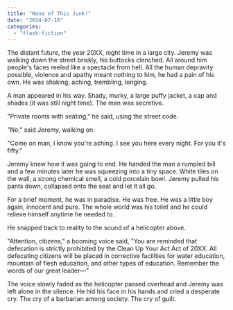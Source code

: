 ```yaml
---
title: "None of This Junk!"
date: "2014-07-18"
categories: 
  - "flash-fiction"
---
```


The distant future, the year 20XX, night time in a large city. Jeremy was walking down the street briskly, his buttocks clenched. All around him people's faces reeled like a spectacle from hell. All the human depravity possible, violence and apathy meant nothing to him, he had a pain of his own. He was shaking, aching, trembling, longing.

A man appeared in his way. Shady, murky, a large puffy jacket, a cap and shades (it was still night time). The man was secretive.

"Private rooms with seating," he said, using the street code.

"No," said Jeremy, walking on.

"Come on man, I know you're aching. I see you here every night. For you it's fifty."

Jeremy knew how it was going to end. He handed the man a rumpled bill and a few minutes later he was squeezing into a tiny space. White tiles on the wall, a strong chemical smell, a cold porcelain bowl. Jeremy pulled his pants down, collapsed onto the seat and let it all go.

For a brief moment, he was in paradise. He was free. He was a little boy again, innocent and pure. The whole world was his toilet and he could relieve himself anytime he needed to.

He snapped back to reality to the sound of a helicopter above.

"Attention, citizens," a booming voice said, "You are reminded that defecation is strictly prohibited by the Clean Up Your Act Act of 20XX. All defecating citizens will be placed in corrective facilities for water education, mountain of flesh education, and other types of education. Remember the words of our great leader—"

The voice slowly faded as the helicopter passed overhead and Jeremy was left alone in the silence. He hid his face in his hands and cried a desperate cry. The cry of a barbarian among society. The cry of guilt.
